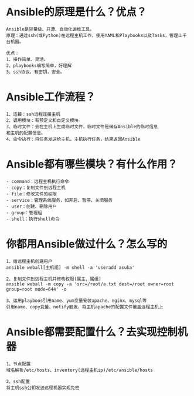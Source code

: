 # Ansible的原理是什么？优点？

```
Ansible是轻量级、开源、自动化运维工具。
原理：通过ssh(或Python)在远程主机工作，使用YAML和Playbooks以及Tasks，管理上千台机器。

优点：
1、操作简单、灵活。
2、playbooks编写简单，好理解
3、ssh协议，有密钥，安全。
```

# Ansible工作流程？

```
1、连接：ssh远程连接主机
2、调用模块：有预定义和自定义模块
3、临时文件：会在主机上生成临时文件，临时文件是储存Ansible的临时信息
和主机的配置信息。
4、命令执行：将任务发送给主机，主机执行任务，结果返回Ansible
```

# Ansible都有哪些模块？有什么作用？

```
- command：远程主机执行命令
- copy：复制文件到远程主机
- file：修改文件的权限
- service：管理系统服务，如开启、暂停、关闭服务
- user：创建、删除用户
- group：管理组
- shell：执行shell命令
```

# 你都用Ansible做过什么？怎么写的

```
1、给远程主机创建用户
ansible weball[主机组] -m shell -a 'useradd asuka'

2、复制文件到远程主机并修改权限(属主、属组)
ansible weball -m copy -a 'src=/root/a.txt dest=/root owner=root group=root mode=644' -o

3、运用playboos引用name、yum变量安装apache、nginx、mysql等
引用name、copy变量、notify触发，将主机apache的配置文件覆盖远程主机上
```

# Ansible都需要配置什么？去实现控制机器

```
1、节点配置
域名解析/etc/hosts、inventory(远程主机ip)/etc/ansible/hosts

2、ssh配置
将主机ssh公钥发送远程机器实现免密
```




